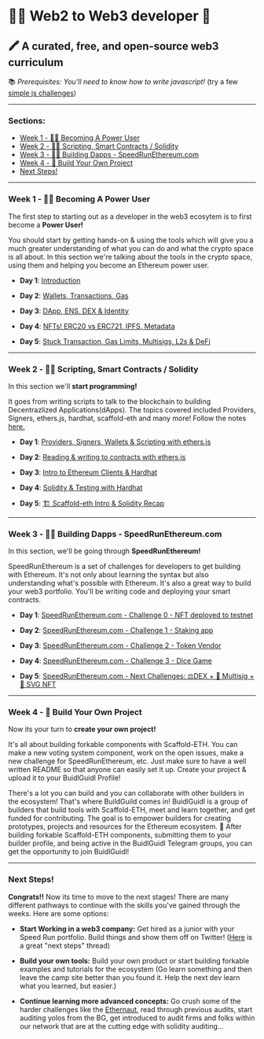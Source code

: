 # 👩‍💻 Web2 to Web3 developer 🚀 

## 🖍 A curated, free, and open-source web3 curriculum

📚  *Prerequisites: You'll need to know how to write javascript!* (try a few [simple js challenges](https://github.com/carletex/js-challenges))

---

### Sections:
- [Week 1 - 👩‍🔬 Becoming A Power User](#week-1----becoming-a-power-user)
- [Week 2 - 👩‍🚀 Scripting, Smart Contracts / Solidity](#week-2----scripting-smart-contracts--solidity)
- [Week 3 - 🧙‍♀️ Building Dapps - SpeedRunEthereum.com](#week-3---%EF%B8%8F-building-dapps---speedrunethereumcom)
- [Week 4 - 🚢  Build Your Own Project](#week-4-----build-your-own-project)
- [Next Steps!](#next-steps)
---

### Week 1 - 👩‍🔬 Becoming A Power User

The first step to starting out as a developer in the web3 ecosytem is to first become a **Power User!** 

You should start by getting hands-on & using the tools which will give you a much greater understanding of what you can do and what the crypto space is all about. In this section we're talking about the tools in the crypto space, using them and helping you become an Ethereum power user.

- **Day 1**: [Introduction](https://youtu.be/zuJ-elbo88E)

- **Day 2**: [Wallets, Transactions, Gas](https://youtu.be/_GjPeRLCREA)
   
- **Day 3**: [DApp, ENS, DEX & Identity](https://youtu.be/wYSMNdIRoII)  
   
- **Day 4**: [NFTs! ERC20 vs ERC721, IPFS, Metadata](https://youtu.be/NOdrEpnoCiM)
   
- **Day 5**: [Stuck Transaction, Gas Limits, Multisigs, L2s & DeFi](https://youtu.be/11QTT6BK5j0)
 
---

### Week 2 - 👩‍🚀 Scripting, Smart Contracts / Solidity 

In this section we'll **start programming!** 

It goes from writing scripts to talk to the blockchain to building Decentrazlized Applications(dApps). The topics covered included Providers, Signers, ethers.js, hardhat, scaffold-eth and many more! Follow the notes [here.](https://github.com/austintgriffith/web2-to-web3-curriculum/blob/main/week1/week-1-notes.md)

- **Day 1**: [Providers, Signers, Wallets & Scripting with ethers.js](https://youtu.be/m2AJAcWk394)
   
- **Day 2**: [Reading & writing to contracts with ethers.js](https://youtu.be/9qt35swYSUg)

- **Day 3**: [Intro to Ethereum Clients & Hardhat](https://youtu.be/7EwDOV4nEcY)
  
- **Day 4**: [Solidity & Testing with Hardhat](https://youtu.be/KjzH5EPCA-A)
   
- **Day 5**: [🏗 Scaffold-eth Intro & Solidity Recap](https://youtu.be/7pIzfm7hxQk)

---

### Week 3 - 🧙‍♀️ Building Dapps - SpeedRunEthereum.com

In this section, we'll be going through **SpeedRunEthereum!** 

SpeedRunEthereum is a set of challenges for developers to get building with Ethereum. It's not only about learning the syntax but also understanding what's possible with Ethereum. It's also a great way to build your web3 portfolio. You'll be writing code and deploying your smart contracts. 
   
- **Day 1**: [SpeedRunEthereum.com - Challenge 0 - NFT deployed to testnet](https://youtu.be/ej_RgaO1Pr0)

- **Day 2**: [SpeedRunEthereum.com - Challenge 1 - Staking app](https://youtu.be/DcOzXhaxtt4)

- **Day 3**: [SpeedRunEthereum.com - Challenge 2 - Token Vendor](https://youtu.be/OvBrInI5VbM)

- **Day 4**: [SpeedRunEthereum.com - Challenge 3 -  Dice Game](https://youtu.be/IMEmwxTDnBw)

- **Day 5**: [SpeedRunEthereum.com - Next Challenges: ⚖️DEX + 👛 Multisig + 🎫 SVG NFT](https://youtu.be/IMEmwxTDnBw)

---

### Week 4 - 🚢  Build Your Own Project 

Now its your turn to **create your own project!** 

It's all about building forkable components with Scaffold-ETH. You can make a new voting system component, work on the open issues, make a new challenge for SpeedRunEthereum, etc. Just make sure to have a well written README so that anyone can easily set it up. Create your project & upload it to your BuidlGuidl Profile! 

There's a lot you can build and you can collaborate with other builders in the ecosystem! That's where BuildGuild comes in! BuidlGuidl is a group of builders that build tools with Scaffold-ETH, meet and learn together, and get funded for contributing. The goal is to empower builders for creating prototypes, projects and resources for the Ethereum ecosystem. 🌟 After building forkable Scaffold-ETH components, submitting them to your builder profile, and being active in the BuidlGuidl Telegram groups, you can get the opportunity to join BuidlGuidl!

---

### Next Steps!

**Congrats!!** Now its time to move to the next stages! There are many different pathways to continue with the skills you've gained through the weeks. Here are some options:

- **Start Working in a web3 company:** Get hired as a junior with your Speed Run portfolio. Build things and show them off on Twitter!  ([Here](https://twitter.com/austingriffith/status/1478760479275175940?s=20&t=0zGF8M_7Hoeuy-D6LDoFpA) is a great "next steps" thread)

- **Build your own tools:** Build your own product or start building forkable examples and tutorials for the ecosystem 
(Go learn something and then leave the camp site better than you found it. Help the next dev learn what you learned, but easier.) 

- **Continue learning more advanced concepts:** Go crush some of the harder challenges like the [Ethernaut](https://ethernaut.openzeppelin.com/), read through previous audits, start auditing yolos from the BG, get introduced to audit firms and folks within our network that are at the cutting edge with solidity auditing...
